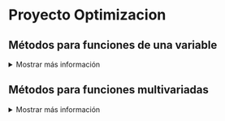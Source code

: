 # Proyecto Optimizacion 

## Métodos para funciones de una variable
<details>
<summary>Mostrar más información</summary>

### Método de división de intervalos por la mitad

<details>
<summary>Mostrar más información</summary>

Nombre del escrip: intervalos_mitad.py
```python
class Optimization:
    def __init__(self, func, a, b, epsilon):
        self.func = func
        self.a = a
        self.b = b
        self.epsilon = epsilon
        self.xm = (a + b) / 2
        self.L0 = b - a
        self.L = self.L0
```

Implementación del método de optimización utilizando la técnica de interpolación cuadrática para encontrar el mínimo de una función en un intervalo dado.

Args:
- func (callable): Función objetivo que se desea minimizar.
- a (float): Extremo izquierdo del intervalo inicial.
- b (float): Extremo derecho del intervalo inicial.
- epsilon (float): Tolerancia para la longitud del intervalo donde se considera que se ha encontrado el mínimo.

Attributes:
- func (callable): Función objetivo que se desea minimizar.
- a (float): Extremo izquierdo del intervalo actual.
- b (float): Extremo derecho del intervalo actual.
- epsilon (float): Tolerancia para la longitud del intervalo donde se considera que se ha encontrado el mínimo.
- xm (float): Punto medio del intervalo [a, b].
- L0 (float): Longitud inicial del intervalo [a, b].
- L (float): Longitud actual del intervalo [a, b].

Methods:
- optimize():
- Aplica el método de optimización utilizando la técnica de interpolación cuadrática para encontrar el mínimo de la función en el intervalo [a, b].

```python
def optimize(self):

```

Aplica el método de optimización utilizando la técnica de interpolación cuadrática para encontrar el mínimo de la función en el intervalo [a, b].

Returns:
- float: El punto donde se estima que se encuentra el mínimo de la función.

</details>

<details>
<summary>Ejemplo de uso:</summary>


```python
    from una_variable.eliminacion_regiones import intervalos_mitad as im
    from funcion.fun import funciones_una_variable as fn

    funcion = fn.f1
    a = 0  
    b = 4  
    epsilon = 0.01  
    optimizador = im.Optimization(funcion, a , b, epsilon).optimize()
```
- funcion: Funcion que se quiere optimizar
- a: Límite inferior
- b: Límite superior
- epsilon: Valor pequeño para la precisión
</details>


### Búsqueda de Fibonacci

<details>
<summary>Mostrar más información</summary>

Nombre del escrip: fibonacci.py

```python
class FibonacciOptimization:
    def __init__(self, func, a, b, n):
        self.func = func
        self.a = a
        self.b = b
        self.L = b - a
        self.n = n
        self.k = 2
```

Implementación del método de optimización utilizando la sucesión de Fibonacci para encontrar el mínimo de una función en un intervalo dado.

- Args:
- func (callable): Función objetivo que se desea minimizar.
- a (float): Extremo izquierdo del intervalo inicial.
- b (float): Extremo derecho del intervalo inicial.
- n (int): Número máximo de iteraciones.

Attributes:
- func (callable): Función objetivo que se desea minimizar.
- a (float): Extremo izquierdo del intervalo actual.
- b (float): Extremo derecho del intervalo actual.
- L (float): Longitud actual del intervalo [a, b].
- n (int): Número máximo de iteraciones.
- k (int): Contador de iteraciones.

Methods:
- fibonacci(n):
    - Calcula el n-ésimo número de la sucesión de Fibonacci.
- optimize():
    - Aplica el método de optimización utilizando la sucesión de Fibonacci para encontrar el mínimo de la función en el intervalo [a, b].


```python
def fibonacci(self, n):
```

Calcula el n-ésimo número de la sucesión de Fibonacci.

Args:
- n (int): Índice del número de Fibonacci que se desea calcular.

Returns:
- int: El valor del n-ésimo número de Fibonacci.


```python
def optimize(self):
```
Aplica el método de optimización utilizando la sucesión de Fibonacci para encontrar el mínimo de la función en el intervalo [a, b].

Returns:
- float: El punto donde se estima que se encuentra el mínimo de la función.

</details>

<details>
<summary>Ejemplo de uso:</summary>


```python
    from una_variable.eliminacion_regiones import fibonacci as fib
    from funcion.fun import funciones_una_variable as fn

    funcion = fn.f1
    a = 0  
    b = 4  
    n = 10

    optimizador = fib.FibonacciOptimization(funcion, a , b, n).optimize()
```
- funcion: funcion que se quiere optimizar 
- a: Límite inferior
- b: Límite superior
- n: Número de evaluaciones de la función
</details>





### Método de bisección

<details>
<summary>Mostrar más información</summary>

Nombre del escrip: metodo_biseccion.py
```python
class OptimizacionBusqueda:
    def __init__(self, funcion, derivada, a, b, epsilon):
        self.funcion = funcion
        self.derivada = derivada
        self.a = a
        self.b = b
        self.epsilon = epsilon
```
Implementación del método de optimización de búsqueda por bisección para encontrar el punto donde la derivada es cero.

Args:
- funcion (callable): Función a optimizar.
- derivada (callable): Función que calcula la derivada de la función objetivo.
- a (float): Extremo izquierdo del intervalo inicial.
- b (float): Extremo derecho del intervalo inicial.
- epsilon (float): Tolerancia para la magnitud de la derivada cercana a cero.

Attributes:
- funcion (callable): Función a optimizar.
- derivada (callable): Función que calcula la derivada de la función objetivo.
- a (float): Extremo izquierdo del intervalo inicial.
- b (float): Extremo derecho del intervalo inicial.
- epsilon (float): Tolerancia para la magnitud de la derivada cercana a cero.

Methods:
- optimizar():
    - Aplica el método de bisección para encontrar el punto donde la derivada de la función es cercana a cero.


```python
def optimizar(self):
    x1 = self.a
        x2 = self.b
        
        while True:
            z = (x2 + x1) / 2
            f_prime_z = self.derivada(z)
            
            if abs(f_prime_z) <= self.epsilon:
                return z
            elif f_prime_z < 0:
                x1 = z
            else:
                x2 = z
```
Aplica el método de bisección para encontrar el punto donde la derivada de la función es cercana a cero.

Returns:
- float: El punto donde se estima que la derivada es cercana a cero.


</details>

<details>
<summary>Ejemplo de uso:</summary>


```python
    from una_variable.basado_derivada import metodo_biseccion as mb
    from funcion.fun import funciones_una_variable as fn

    funcion = fn.f1
    a = 0  
    b = 4  
    epsilon = 0.001

    optimizador = mb.OptimizacionBusqueda(funcion , a , b , epsilon).optimizar()
```
- funcion: funcion que se quiere optimizar 
- a: Límite inferior
- b: Límite superior
- epsilon: Valor pequeño para la precisión
</details>



### Método de Newton-Raphson

<details>
<summary>Mostrar más información</summary>

nombre del escrip: newton_Raphson
```python
class OptimizacionNewton:
    def __init__(self, func, x0, epsilon):
        self.func = func
        self.x = x0
        self.epsilon = epsilon
        self.h = 1e-5
```

Implementación del método de optimización de Newton-Raphson para encontrar el punto donde la derivada es cero.

Args:
- func (callable): Función objetivo que se desea minimizar.
- x0 (float): Punto inicial para la optimización.
- epsilon (float): Tolerancia para la magnitud de la derivada cercana a cero.

Attributes:
- func (callable): Función objetivo que se desea minimizar.
- x (float): Punto actual en el proceso de optimización.
- epsilon (float): Tolerancia para la magnitud de la derivada cercana a cero.
- h (float): Pequeño incremento para calcular las derivadas usando diferencias finitas.

Methods:
- dfunc(x):
    - Calcula la primera derivada de la función objetivo utilizando diferencias finitas.
- ddfunc(x):
    - Calcula la segunda derivada de la función objetivo utilizando diferencias finitas.
- optimizar():
    - Aplica el método de Newton-Raphson para encontrar el punto donde la derivada de la función es cercana a cero.

```python
def dfunc(self, x):
    return (self.func(x + self.h) - self.func(x - self.h)) / (2 * self.h)
```
Calcula la primera derivada de la función objetivo utilizando diferencias finitas.
Args:
- x (float): Punto en el que se calcula la derivada.
Returns:
- float: El valor de la primera derivada en el punto dado.

```python
def ddfunc(self, x):
    return (self.func(x + self.h) - 2 * self.func(x) + self.func(x - self.h)) / (self.h ** 2)
```
Calcula la segunda derivada de la función objetivo utilizando diferencias finitas.
Args:
- x (float): Punto en el que se calcula la derivada.
Returns:
- float: El valor de la segunda derivada en el punto dado.

```python
def optimizar(self):
```
Aplica el método de Newton-Raphson para encontrar el punto donde la derivada de la función es cercana a cero.

Returns:
- float: El punto donde se estima que la derivada es cercana a cero.

</details>

<details>
<summary>Ejemplo de uso:</summary>

```python
    from una_variable.basado_derivada import newton_Raphson as nr
    from funcion.fun import funciones_una_variable as fn

    funcion = fn.f1
    x0 = 2
    epsilon = 0.001

optimizador = nr.OptimizacionNewton(funcion , x0 , epsilon).optimizar()
```
- funcion: funcion que se quiere optimizar 
- x0: Punto inicial y nunca debe de ser cero 
- epsilon: Valor pequeño para la precisión
</details>



### Método de la secante

<details>
<summary>Mostrar más información</summary>

nombre del escrip: metodo_secante

```python
class OptimizacionSecante:
    def __init__(self, funcion, derivada, a, b, epsilon):
        self.funcion = funcion
        self.derivada = derivada
        self.a = a
        self.b = b
        self.epsilon = epsilon
```

Implementación del método de optimización de la secante para encontrar el punto donde la derivada es cero.

Args:
- funcion (callable): Función a optimizar.
- derivada (callable): Función que calcula la derivada de la función objetivo.
- a (float): Primer punto inicial para la secante.
- b (float): Segundo punto inicial para la secante.
- epsilon (float): Tolerancia para la magnitud de la derivada cercana a cero.

Attributes:
- funcion (callable): Función a optimizar.
- derivada (callable): Función que calcula la derivada de la función objetivo.
- a (float): Primer punto inicial para la secante.
- b (float): Segundo punto inicial para la secante.
- epsilon (float): Tolerancia para la magnitud de la derivada cercana a cero.

Methods:
- optimizar():
    - Aplica el método de la secante para encontrar el punto donde la derivada de la función es cercana a cero.

```python
def optimizar(self):
```
Aplica el método de la secante para encontrar el punto donde la derivada de la función es cercana a cero.

Returns:
- float: El punto donde se estima que la derivada es cercana a cero.

</details>

<details>
<summary>Ejemplo de uso:</summary>

```python
from una_variable.basado_derivada import metodo_secante as ms
from funcion.fun import funciones_una_variable as fn

funcion = fn.f1
a = 2
b = 3
epsilon = 0.001

optimizador = ms.OptimizacionSecante(funcion , a , b , epsilon).optimizar()
```
- funcion: funcion que se quiere optimizar 
- a: Límite inferior
- b: Límite superior 
- epsilon: Valor pequeño para la precisión
</details>
</details>









































## Métodos para funciones multivariadas
<details>
<summary>Mostrar más información</summary>

### Caminata aleatoria

<details>
<summary>Mostrar más información</summary>

nombre del escrip: caminata_aleatoria.py

```python
class OptimizadorRandomWalk:
    pass
    def __init__(self, funcion, x0, epsilon, max_iter):
        self.funcion = funcion
        self.x0 = np.array(x0)
        self.epsilon = epsilon
        self.max_iter = max_iter
```

Implementación de un optimizador utilizando Random Walk.

Args:
- funcion (callable): Función objetivo que se desea minimizar.
- x0 (array-like): Punto inicial para la optimización.
- epsilon (float): Tamaño del vecindario para generar puntos aleatorios.
- max_iter (int): Número máximo de iteraciones permitidas.

Attributes:
- funcion (callable): Función objetivo que se desea minimizar.
- x0 (numpy.ndarray): Punto inicial para la optimización.
- epsilon (float): Tamaño del vecindario para generar puntos aleatorios.
- max_iter (int): Número máximo de iteraciones permitidas.

Methods:
- generacion_aleatoria(xk):
    - Genera un nuevo punto aleatorio en el vecindario de xk.
- optimizar():
    - Realiza el proceso de optimización y retorna el mejor punto encontrado.


```python
def generacion_aleatoria(self, xk):
     return xk + np.random.uniform(-self.epsilon, self.epsilon, size=xk.shape)
```
Genera un nuevo punto aleatorio en el vecindario de xk.

Args:
- xk (numpy.ndarray): Punto actual en el que se genera el nuevo punto.
Returns:
- numpy.ndarray: Nuevo punto generado aleatoriamente dentro del vecindario de xk.

```python
 def optimizar1(self):
```
Realiza el proceso de optimización utilizando el método de Random Walk.
Returns:
- numpy.ndarray: El mejor punto encontrado durante la optimización.

</details>

<details>
<summary>Ejemplo de uso:</summary>

```python
from multivariadas.metodo_directos import caminata_aleatoria as ca
from funcion.fun import funciones as fn

funcion = fn.f_beale
x0 = [1, 1]  
epsilon = 0.1  
max_iter = 1000  

optimizador = ca.OptimizadorRandomWalk(funcion , x0 , epsilon , max_iter ).optimizar1()
```
- funcion: funcion que se quiere optimizar 
- x0: Punto inicial
- max_iter: Número máximo de iteraciones
- epsilon: Tolerancia para la generación aleatoria
</details>


### Método de Nelder y Mead (Simplex)

<details>
<summary>Mostrar más información</summary>

nombre del escrip: nelder_Mead.py

```python
class OptimizacionNelder:
    
    def __init__(self, funcion, x0, alpha, gamma, beta, epsilon):
        self.funcion = funcion
        self.x0 = np.array(x0)
        self.alpha = alpha
        self.gamma = gamma
        self.beta = beta
        self.epsilon = epsilon
        self.N = len(x0)
        self.simplex = self.crear_simplex_inicial()
```

Implementación del método de optimización Nelder-Mead (Simplex).

Args:
- funcion (callable): Función objetivo que se desea minimizar.
- x0 (array-like): Punto inicial para la optimización.
- alpha (float): Parámetro de expansión del simplex.
- gamma (float): Parámetro de contracción del simplex.
- beta (float): Parámetro de reflexión del simplex.
- epsilon (float): Tolerancia para la convergencia.

Attributes:
- funcion (callable): Función objetivo que se desea minimizar.
- x0 (numpy.ndarray): Punto inicial para la optimización.
- alpha (float): Parámetro de expansión del simplex.
- gamma (float): Parámetro de contracción del simplex.
- beta (float): Parámetro de reflexión del simplex.
- epsilon (float): Tolerancia para la convergencia.
- N (int): Número de dimensiones del espacio de búsqueda.
- simplex (numpy.ndarray): Simplex utilizado en el proceso de optimización.

Methods:
- crear_simplex_inicial():
    - Genera el simplex inicial basado en el punto inicial x0.
- optimizar():
    - Realiza el proceso de optimización y retorna el mejor punto encontrado.

```python
def crear_simplex_inicial(self):
```
Genera el simplex inicial basado en el punto inicial x0.

Returns:
- numpy.ndarray: Simplex inicial generado.


```python
 def optimizar(self):

```
Realiza el proceso de optimización utilizando el método Nelder-Mead (Simplex).
Returns:
- numpy.ndarray: El mejor punto encontrado durante la optimización.

</details>

<details>
<summary>Ejemplo de uso:</summary>

```python
from multivariadas.metodo_directos import nelder_Mead as nm
from funcion.fun import funciones as fn

funcion = fn.f_beale
x0 = [1, 1]  
alpha = 5.0  
gamma = 2.0  
beta = 0.5   
epsilon = 0.001  

optimizador = nm.OptimizacionNelder(funcion , x0 ,alpha,gamma,beta, epsilon ).optimizar()
```

- funcion: funcion que se quiere optimizar 
- x0: Punto inicial
- alpha: Factor de escala
- gamma: Factor de expansión
- beta: Factor de contracción
- epsilon: Tolerancia para la generación aleatoria
</details>


### Método de Hooke-Jeeves

<details>
<summary>Mostrar más información</summary>

nombre del escrip: nhooke_jeeves.py

```python
class BusquedaPorPatrones:
    
    def __init__(self, funcion, x0, deltas, alpha, epsilon):
        self.funcion = funcion
        self.x = np.array(x0)
        self.deltas = np.array(deltas)
        self.alpha = alpha
        self.epsilon = epsilon
        self.N = len(x0)
        self.k = 0
```

Implementación de búsqueda por patrones para optimización heurística.

Args:
- funcion (callable): Función objetivo que se desea minimizar.
- x0 (array-like): Punto inicial para la búsqueda.
- deltas (array-like): Tamaños de los pasos para cada dimensión.
- alpha (float): Factor de reducción para los tamaños de paso.
- epsilon (float): Tolerancia para la convergencia.

Attributes:
- funcion (callable): Función objetivo que se desea minimizar.
- x (numpy.ndarray): Punto actual en el proceso de búsqueda.
- deltas (numpy.ndarray): Tamaños de los pasos para cada dimensión.
- alpha (float): Factor de reducción para los tamaños de paso.
- epsilon (float): Tolerancia para la convergencia.
- N (int): Número de dimensiones del espacio de búsqueda.
- k (int): Contador de iteraciones realizadas.

Methods:
- movimiento_exploratorio():
    - Realiza un movimiento exploratorio y actualiza el punto actual si encuentra una mejor solución.
- movimiento_patron(x_prev):
    - Genera un nuevo punto de patrón basado en el punto anterior.
- optimizar():
    - Realiza el proceso de optimización y retorna el mejor punto encontrado.

```python
def movimiento_exploratorio(self):
```

Realiza un movimiento exploratorio y actualiza el punto actual si encuentra una mejor solución.

Returns:
- bool: True si se realizó un movimiento que mejoró el punto actual, False en caso contrario.

```python
def movimiento_patron(self, x_prev):
```
Genera un nuevo punto de patrón basado en el punto anterior.

Args:
- x_prev (numpy.ndarray): Punto anterior en el proceso de optimización.

Returns:
- numpy.ndarray: Nuevo punto de patrón generado.

```python
def optimizar(self):
```
Realiza el proceso de optimización utilizando búsqueda por patrones.

Returns:
- numpy.ndarray: El mejor punto encontrado durante la optimización.


</details>

<details>
<summary>Ejemplo de uso:</summary>

```python
from multivariadas.metodo_directos import hooke_Jeeves as hj
from funcion.fun import funciones as fn

funcion = fn.f_beale
x0 = [5, 1]  
deltas = [0.5, 0.5]  
alpha = 2.0  
epsilon = 0.1  
optimizador = hj.BusquedaPorPatrones(funcion , x0 ,deltas, alpha, epsilon ).optimizar()
```

- funcion: funcion que se quiere optimizar 
- x0: Punto inicial
- deltas: Incrementos de variables
- alpha: Factor de escala
- epsilon: Tolerancia para la generación aleatoria
</details>





### Método de Cauchy

<details>
<summary>Mostrar más información</summary>

nombre del escrip: cauchy.py

```python
class Cauchy:
    def __init__(self, funcion, gradiente, x0, epsilon1, epsilon2, max_iter):
        self.funcion = funcion
        self.gradiente = gradiente
        self.x0 = np.array(x0)
        self.epsilon1 = epsilon1
        self.epsilon2 = epsilon2
        self.max_iter = max_iter
```

Implementación del método de Cauchy para optimización con gradiente.

Args:
- funcion (callable): Función objetivo que se desea minimizar.
- gradiente (callable): Función que calcula el gradiente de la función objetivo.
- x0 (array-like): Punto inicial para la optimización.
- epsilon1 (float): Tolerancia para la norma del gradiente.
- epsilon2 (float): Tolerancia para la convergencia del tamaño de paso.
- max_iter (int): Número máximo de iteraciones permitidas.

Attributes:
- funcion (callable): Función objetivo que se desea minimizar.
- gradiente (callable): Función que calcula el gradiente de la función objetivo.
- x0 (numpy.ndarray): Punto inicial para la optimización.
- epsilon1 (float): Tolerancia para la norma del gradiente.
- epsilon2 (float): Tolerancia para la convergencia del tamaño de paso.
- max_iter (int): Número máximo de iteraciones permitidas.

Methods:
- buscar_alpha(xk, gradiente_xk):
    - Busca el tamaño de paso alpha adecuado que satisfaga la condición de terminación del gradiente.
- optimizar():
    - Realiza el proceso de optimización y retorna el mejor punto encontrado.

```python
 def aproximar_gradiente(self, xk):

```
Aproxima el gradiente de la función objetivo en el punto dado xk utilizando diferencias finitas.

Args:
- xk (np.ndarray): Punto en el cual se aproxima el gradiente.

Returns:
- np.ndarray: Aproximación del gradiente en el punto xk utilizando diferencias finitas.


```python
def buscar_alpha(self, xk, gradiente_xk):

```
Busca el tamaño de paso alpha adecuado que satisfaga la condición de terminación del gradiente.

Args:
- xk (numpy.ndarray): Punto actual en el proceso de optimización.
- gradiente_xk (numpy.ndarray): Gradiente en el punto actual xk.

Returns:
- float: Tamaño de paso alpha adecuado.

```python
def optimizar(self):

```
Realiza el proceso de optimización utilizando el método de Cauchy.
Returns:
- numpy.ndarray: El mejor punto encontrado durante la optimización.
        

</details>

<details>
<summary>Ejemplo de uso:</summary>

```python
from multivariadas.metodos_gradiente import cauchy as cu
from funcion.fun import funciones as fn

funcion = fn.f_beale
x0 = [1, 1]  
epsilon1 = 0.01  
epsilon2 = 0.01  
max_iter = 1000  
optimizador = cu.Cauchy(funcion , x0 ,epsilon1 , epsilon2 , max_iter ).optimizar()
```

- funcion: funcion que se quiere optimizar 
- x0: Punto inicial
- epsilon1: Primera condición de terminación
- epsilon2: Segunda condición de terminación
- max_iter: Número máximo de iteraciones
</details>


### Método de Fletcher-Reeves

<details>
<summary>Mostrar más información</summary>

nombre del escrip: fletcher_Reeves.py

```python
class OptimizadorGradienteConjugado:
    
    def __init__(self, funcion, gradiente, x0, epsilon1, epsilon2, epsilon3, max_iter):
        self.funcion = funcion
        self.gradiente = gradiente
        self.x0 = np.array(x0)
        self.epsilon1 = epsilon1
        self.epsilon2 = epsilon2
        self.epsilon3 = epsilon3
        self.max_iter = max_iter
```
Implementación del método de optimización de Gradiente Conjugado.

Args:
- funcion (callable): Función objetivo que se desea minimizar.
- gradiente (callable): Función que calcula el gradiente de la función objetivo.
- x0 (array-like): Punto inicial para la optimización.
- epsilon1 (float): Tolerancia para la búsqueda del tamaño de paso.
- epsilon2 (float): Tolerancia para la norma relativa del cambio en x.
- epsilon3 (float): Tolerancia para la norma del gradiente.
- max_iter (int): Número máximo de iteraciones permitidas.

Attributes:
- funcion (callable): Función objetivo que se desea minimizar.
- gradiente (callable): Función que calcula el gradiente de la función objetivo.
- x0 (numpy.ndarray): Punto inicial para la optimización.
- epsilon1 (float): Tolerancia para la búsqueda del tamaño de paso.
- epsilon2 (float): Tolerancia para la norma relativa del cambio en x.
- epsilon3 (float): Tolerancia para la norma del gradiente.
- max_iter (int): Número máximo de iteraciones permitidas.

Methods:
- buscar_lambda(xk, sk):
    - Busca el tamaño de paso lambda adecuado usando la regla de Armijo.
- optimizar():
    - Realiza el proceso de optimización y retorna el mejor punto encontrado.


```python
def buscar_lambda(self, xk, sk):
        lambda_ = 1.0
        while True:
            xk1 = xk + lambda_ * sk
            if self.funcion(xk1) < self.funcion(xk) - self.epsilon1 * lambda_ * np.dot(self.gradiente(xk), sk):
                break
            lambda_ *= 0.5  
        return lambda_
```
Busca el tamaño de paso lambda adecuado usando la regla de Armijo.
Args:
- xk (numpy.ndarray): Punto actual en el proceso de optimización.
- sk (numpy.ndarray): Dirección de búsqueda (usualmente el gradiente negativo).

Returns:
- float: Tamaño de paso lambda adecuado.

```python
def optimizar(self):
```
Realiza el proceso de optimización utilizando el método de Gradiente Conjugado.
Returns:
- numpy.ndarray: El mejor punto encontrado durante la optimización.

</details>

<details>
<summary>Ejemplo de uso:</summary>

```python
from multivariadas.metodos_gradiente import fletcher_Reeves as fr
from funcion.fun import funciones as fn

funcion = fn.f_beale
x0 = [1, 1]  
epsilon1 = 0.001 
epsilon2 = 0.001  
epsilon3 = 0.001  
max_iter = 1000 
optimizador = fr.OptimizadorGradienteConjugado(funcion , x0 ,epsilon1 , epsilon2,epsilon3 , max_iter ).optimizar()

```

- funcion: funcion que se quiere optimizar 
- x0: Punto inicial
- epsilon1: Primera condición de terminación
- epsilon2: Segunda condición de terminación
- epsilon3: Tercera condición de terminación
- max_iter: Número máximo de iteraciones
</details>


### Método de Newton

<details>
<summary>Mostrar más información</summary>

nombre del escrip: newton.py

```python
class Newton:
    def __init__(self, funcion, gradiente, hessiana, x0, epsilon1, epsilon2, max_iter):
        self.funcion = funcion
        self.gradiente = gradiente
        self.hessiana = hessiana
        self.x = np.array(x0)
        self.epsilon1 = epsilon1
        self.epsilon2 = epsilon2
        self.max_iter = max_iter

```
Implementación del Método de Cauchy Modificado para optimización con Hessiana.

Args:
- funcion (callable): Función objetivo que se desea minimizar.
- gradiente (callable): Función que calcula el gradiente de la función objetivo.
- hessiana (callable): Función que calcula la hessiana de la función objetivo.
- x0 (array-like): Punto inicial para la optimización.
- epsilon1 (float): Tolerancia para la norma del gradiente.
- epsilon2 (float): Tolerancia para la búsqueda del tamaño de paso.
- max_iter (int): Número máximo de iteraciones permitidas.

Attributes:
- funcion (callable): Función objetivo que se desea minimizar.
- gradiente (callable): Función que calcula el gradiente de la función objetivo.
- hessiana (callable): Función que calcula la hessiana de la función objetivo.
- x (numpy.ndarray): Punto actual en el proceso de optimización.
- epsilon1 (float): Tolerancia para la norma del gradiente.
- epsilon2 (float): Tolerancia para la búsqueda del tamaño de paso.
- max_iter (int): Número máximo de iteraciones permitidas.

Methods:
- optimizar():
    - Realiza el proceso de optimización y retorna el mejor punto encontrado.
- busqueda_unidireccional(f_alpha, epsilon2):
    - Realiza una búsqueda unidireccional para encontrar el tamaño de paso adecuado.

```python
def optimizar(self):
```
Realiza el proceso de optimización utilizando el Método de Cauchy Modificado.
Returns:
- numpy.ndarray: El mejor punto encontrado durante la optimización.
        
```python
def busqueda_unidireccional(self, f_alpha, epsilon2):
```
Realiza una búsqueda unidireccional para encontrar el tamaño de paso adecuado.

Args:
- f_alpha (callable): Función que evalúa la función objetivo en un punto dado alpha.
- epsilon2 (float): Tolerancia para la búsqueda del tamaño de paso.

Returns:
- float: Tamaño de paso alpha adecuado.
    
</details>

<details>
<summary>Ejemplo de uso:</summary>

```python
import numpy as np
from multivariadas.metodos_gradiente import newton
from funcion.fun import funciones as fn

funcion = fn.f_beale

def gradiente_ejemplo(x):
    return np.array([2*x[0], 2*x[1]])  

def hessiana_ejemplo(x):
    return np.array([[2, 0], [0, 2]])  

x0 = [1, 1]  
epsilon1 = 0.001 
epsilon2 = 0.01  
max_iter = 1000  

optimizador = newton.Newton(funcion, gradiente_ejemplo, hessiana_ejemplo, x0, epsilon1, epsilon2, max_iter)
resultado = optimizador.optimizar()
```

- funcion: funcion que se quiere optimizar 
- x0: Punto inicial
- epsilon1: Primera condición de terminación
- epsilon2: Segunda condición de terminación
- max_iter: Número máximo de iteraciones
</details>


## Funciones Prueba
<details>
<summary>Mostrar más información</summary>

### Funciones una variable 

<details>
<summary>Mostrar más información</summary>

Nombre del escrip: funciones_una_variable.py
```python
def f1(x):
    return x**2 + 54/x

def f2(x):
    return x**3 + 2*x - 3

def f3(x):
    return x**4 + x**2 - 33

def f4(x):
    return 3*x**4 - 8*x**3 - 6*x**2 + 12*x
```
- f1: Esta función calcula el valor de la expresión x^2 + 54/x en un punto dado x.
- f2: Esta función calcula el valor de la expresión x^3 + 2x - 3 en un punto dado x.
- f3: Esta función calcula el valor de la expresión x^4 + x^2 - 33 en un punto dado x.
- f4: Esta función calcula el valor de la expresión 3x^4 - 8x^3 - 6x^2 + 12x en un punto dado x.

### Funciones una variable 

<details>
<summary>Mostrar más información</summary>

Nombre del escrip: funciones_una_variable.py
```python
def f_ackley(x):
    return -20*np.exp(-0.2*np.sqrt(0.5*(x[0]**2 + x[1]**2))) - np.exp(0.5*(np.cos(2*np.pi*x[0]) + np.cos(2*np.pi*x[1]))) + np.exp(1) + 20

def f_beale(x):
    term1 = (1.5 - x[0] + x[0]*x[1])**2
    term2 = (2.25 - x[0] + x[0]*x[1]**2)**2
    term3 = (2.625 - x[0] + x[0]*x[1]**3)**2
    return term1 + term2 + term3

def f_bukin(x):
    return 100 * np.sqrt(np.abs(x[1] - 0.01 * x[0]**2)) + 0.01 * np.abs(x[0] + 10)

def f_jorobas(x):
    return 2*x[0]**2 - 1.05*x[0]**4 + (x[0]**6)/6 + x[0]*x[1] + x[1]**2

def f_cruzada_bandeja(x):
    return -0.0001 * np.power(np.abs(np.sin(x[0]) * np.sin(x[1]) * np.exp(np.abs(100 - np.sqrt(x[0]**2 + x[1]**2))/np.pi)) + 1, 0.1)

def f_esfera(x):
    return x[0]**2 + x[1]**2

def f_facil(x):
    return -np.cos(x[0]) * np.cos(x[1]) * np.exp(-((x[0] - np.pi)**2 + (x[1] - np.pi)**2))

def f_levi(x):
    return (np.sin(3*np.pi*x[0]))**2 + (x[0] - 1)**2 * (1 + (np.sin(3*np.pi*x[1]))**2) + (x[1] - 1)**2 * (1 + (np.sin(2*np.pi*x[1]))**2)

def f_matias(x):
    return 0.26 * (x[0]**2 + x[1]**2) - 0.48 * x[0] * x[1]

def f_McCormick(x):
    return np.sin(x[0] + x[1]) + (x[0] * x[1])**2 - 1.5 * x[0] + 2.5 * x[1] + 1

def f_mesasoporte(x):
    return -np.abs(np.sin(x[0]) * np.cos(x[1]) * np.exp(np.abs(1 - np.sqrt(x[0]**2 + x[1]**2) / np.pi)))

def f_portahuevos(x):
    return -(x[1] + 47) * np.sin(np.sqrt(np.abs(x[0]/2 + x[1] + 47))) - x[0] * np.sin(np.sqrt(np.abs(x[0] - (x[1] + 47))))

def f_goldstein(x):
    term1 = (1 + (x[0] + x[1] + 1)**2 * (19 - 14*x[0] + 3*x[0]**2 - 14*x[1] + 6*x[0]*x[1] + 3*x[1]**2))
    term2 = (30 + (2*x[0] - 3*x[1])**2 * (18 - 32*x[0] + 12*x[0]**2 + 48*x[1] - 36*x[0]*x[1] + 27*x[1]**2))
    return term1 * term2

def f_restringida(x, A=10):
    n = len(x)
    return A*n + np.sum(x**2 - A*np.cos(2*np.pi*x))

def f_Schaffer04(x):
    return 0.5 + (np.cos(np.sin(np.abs(x[0]**2 - x[1]**2)))**2 - 0.5) / (1 + 0.001 * (x[0]**2 + x[1]**2))**2

def f_Schaffer(x):
    return 0.5 + (np.sin(x[0]**2 - x[1]**2)**2 - 0.5) / (1 + 0.001 * (x[0]**2 + x[1]**2))**2

def f_shequel(x, a, c):
    m = len(c)
    n = len(x)
    result = 0
    for i in range(m):
        inner_sum = 0
        for j in range(n):
            inner_sum += (x[j] - a[i, j])**2
        result += 1 / (c[i] + inner_sum)
    return result

def f_stand(x):
    return (x[0] + 2*x[1] - 7)**2 + (2*x[0] + x[1] - 5)**2

def f_himmelblau(x):
    return (x[0]**2 + x[1] - 11)**2 + (x[0] + x[1]**2 - 7)**2

def f_rosenbrock_restringida_cubica(x):
    return (1 - x[0])**2 + 100 * (x[1] - x[0]**2)**2

def f_mishra(x):
    return np.sin(x[1]) * np.exp((1 - np.cos(x[0]))**2) + np.cos(x[0]) * np.exp((1 - np.sin(x[1]))**2) + (x[0] - x[1])**2

def f_rosenbrock_constrained(x):
    return (1 - x[0])**2 + 100 * (x[1] - x[0]**2)**2

def f_simionescu(x):
    return 0.1 * x[0] * x[1]
```
f_ackley(x)
- Descripción: Calcula el valor de la función Ackley en un punto dado x. Es una función comúnmente usada para  pruebas de optimización.

f_beale(x)
- Descripción: Calcula el valor de la función Beale en un punto dado x. Es conocida por sus múltiples mínimos locales.

f_bukin(x)
- Descripción: Calcula el valor de la función Bukin N.6 en un punto dado x. Es conocida por su estrecho valle.

f_jorobas(x)
- Descripción: Calcula el valor de la función de jorobas en un punto dado x.

f_cruzada_bandeja(x)
- Descripción: Calcula el valor de la función Cruzada de Bandeja en un punto dado x.

f_esfera(x)
- Descripción: Calcula el valor de la función Esfera en un punto dado x. Es una función simple utilizada para pruebas de optimización.

f_facil(x)
- Descripción: Calcula el valor de la función Fácil en un punto dado x.

f_levi(x)
- Descripción: Calcula el valor de la función Lévi en un punto dado x.

f_matias(x)
- Descripción: Calcula el valor de la función Matias en un punto dado x.

f_McCormick(x)
- Descripción: Calcula el valor de la función McCormick en un punto dado x.

f_mesasoporte(x)
- Descripción: Calcula el valor de la función Mesa de Soporte en un punto dado x.

f_portahuevos(x)
- Descripción: Calcula el valor de la función Porta Huevos en un punto dado x.

f_goldstein(x)
- Descripción: Calcula el valor de la función Goldstein en un punto dado x.

f_restringida(x, A=10)
- Descripción: Calcula el valor de la función Restringida en un punto dado x.

f_Schaffer04(x)
- Descripción: Calcula el valor de la función Schaffer N.4 en un punto dado x.

f_Schaffer(x)
- Descripción: Calcula el valor de la función Schaffer en un punto dado x.

f_shequel(x, a, c)
- Descripción: Calcula el valor de la función Shekel en un punto dado x.

f_stand(x)
- Descripción: Calcula el valor de la función Stand en un punto dado x.

f_himmelblau(x)
- Descripción: Calcula el valor de la función Himmelblau en un punto dado x.

f_rosenbrock_restringida_cubica(x)
- Descripción: Calcula el valor de la función Rosenbrock Restringida Cúbica en un punto dado x.

f_mishra(x)
- Descripción: Calcula el valor de la función Mishra en un punto dado x.
